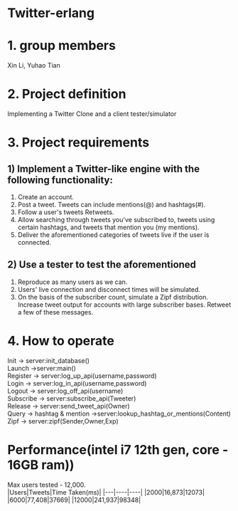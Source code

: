 # Twitter-erlang  
# 1. group members  
Xin Li, Yuhao Tian  
# 2. Project definition  
Implementing a Twitter Clone and a client tester/simulator  
# 3. Project requirements  
## 1) Implement a Twitter-like engine with the following functionality:  
  1. Create an account.  
  2. Post a tweet. Tweets can include mentions(@) and hashtags(#).  
  3. Follow a user's tweets Retweets.  
  4. Allow searching through tweets you've subscribed to, tweets using certain hashtags, and tweets that mention you (my mentions).  
  5. Deliver the aforementioned categories of tweets live if the user is connected.  
## 2) Use a tester to test the aforementioned  
  1. Reproduce as many users as we can.  
  2. Users' live connection and disconnect times will be simulated.  
  3. On the basis of the subscriber count, simulate a Zipf distribution. Increase tweet output for accounts with large subscriber bases. Retweet a few of these messages.  
# 4. How to operate  
  Init -> server:init_database()  
  Launch ->server:main()  
  Register -> server:log_up_api(username,password)  
  Login -> server:log_in_api(username,password)  
  Logout -> server:log_off_api(username)  
  Subscribe -> server:subscribe_api(Tweeter)  
  Release -> server:send_tweet_api(Owner)  
  Query -> hashtag & mention ->server:lookup_hashtag_or_mentions(Content)  
  Zipf -> server:zipf(Sender,Owner,Exp)  
# Performance(intel i7 12th gen, core - 16GB ram))
  Max users tested - 12,000.    
    |Users|Tweets|Time Taken(ms)|
  |---|----|----|
  |2000|16,873|12073|
  |6000|77,408|37669|
  |12000|241,937|98348|
  

  

